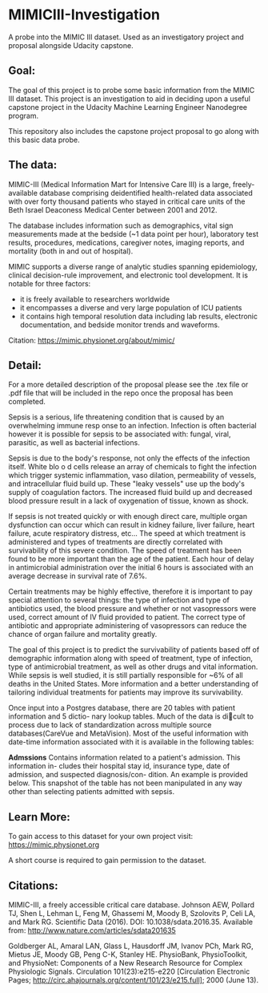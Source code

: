 # MIMICIII-Investigation
A probe into the MIMIC III dataset. Used as an investigatory project and proposal alongside Udacity capstone.

## Goal:
The goal of this project is to probe some basic information from the MIMIC III dataset. This project is an investigation to aid in deciding upon a useful capstone project in the Udacity Machine Learning Engineer Nanodegree program. 

This repository also includes the capstone project proposal to go along with this basic data probe.

## The data:
MIMIC-III (Medical Information Mart for Intensive Care III) is a large, freely-available database comprising deidentified health-related data associated with over forty thousand patients who stayed in critical care units of the Beth Israel Deaconess Medical Center between 2001 and 2012.

The database includes information such as demographics, vital sign measurements made at the bedside (~1 data point per hour), laboratory test results, procedures, medications, caregiver notes, imaging reports, and mortality (both in and out of hospital).

MIMIC supports a diverse range of analytic studies spanning epidemiology, clinical decision-rule improvement, and electronic tool development. It is notable for three factors:

* it is freely available to researchers worldwide
* it encompasses a diverse and very large population of ICU patients
* it contains high temporal resolution data including lab results, electronic documentation, and bedside monitor trends and waveforms.



Citation: https://mimic.physionet.org/about/mimic/ 

## Detail:
For a more detailed description of the proposal please see the .tex file or .pdf file that will be included in the repo once the proposal has been completed.

Sepsis is a serious, life threatening condition that is caused by an overwhelming immune resp onse to an infection. Infection is often bacterial however it is possible for sepsis to be associated with: fungal, viral, parasitic, as well as bacterial infections. 

Sepsis is due to the body's response, not only the effects of the infection itself. White blo o d cells release an array of chemicals to fight the infection which trigger systemic inflammation, vaso dilation, permeability of vessels, and intracellular fluid build up. These "leaky vessels" use up the body's supply of coagulation factors. The increased fluid build up and decreased blood pressure result in a lack of oxygenation of tissue, known as shock. 

If sepsis is not treated quickly or with enough direct care, multiple organ dysfunction can occur which can result in kidney failure, liver failure, heart failure, acute respiratory distress, etc... The speed at which treatment is administered and types of treatments are directly correlated with survivability of this severe condition. The speed of treatment has been found to be more important than the age of the patient. Each hour of delay in antimicrobial administration over the initial 6 hours is associated with an average decrease in survival rate of 7.6%. 

Certain treatments may be highly effective, therefore it is important to pay special attention to several things: the type of infection and type of antibiotics used, the blood pressure and whether or not vasopressors were used, correct amount of IV fluid provided to patient. The correct type of antibiotic and appropriate administering of vasopressors can reduce the chance of organ failure and mortality greatly.

The goal of this project is to predict the survivability of patients based off of demographic information along with speed of treatment, type of infection, type of antimicrobial treatment, as well as other drugs and vital information. While sepsis is well studied, it is still partially responsible for ~6% of all deaths in the United States. More information and a better understanding of tailoring individual treatments for patients may improve its survivability.


Once input into a Postgres database, there are 20 tables with patient information and 5 dictio-
nary lookup tables. Much of the data is dicult to process due to lack of standardization across
multiple source databases(CareVue and MetaVision). Most of the useful information with date-time
information associated with it is available in the following tables:

**Admssions**
Contains information related to a patient's admission. This information in-
cludes their hospital stay id, insurance type, date of admission, and suspected diagnosis/con-
dition. An example is provided below. This snapshot of the table has not been manipulated
in any way other than selecting patients admitted with sepsis.

## Learn More:
To gain access to this dataset for your own project visit: https://mimic.physionet.org

A short course is required to gain permission to the dataset.

## Citations:
MIMIC-III, a freely accessible critical care database. Johnson AEW, Pollard TJ, Shen L, Lehman L, Feng M, Ghassemi M, Moody B, Szolovits P, Celi LA, and Mark RG. Scientific Data (2016). DOI: 10.1038/sdata.2016.35. Available from: http://www.nature.com/articles/sdata201635

Goldberger AL, Amaral LAN, Glass L, Hausdorff JM, Ivanov PCh, Mark RG, Mietus JE, Moody GB, Peng C-K, Stanley HE. PhysioBank, PhysioToolkit, and PhysioNet: Components of a New Research Resource for Complex Physiologic Signals. Circulation 101(23):e215-e220 [Circulation Electronic Pages; http://circ.ahajournals.org/content/101/23/e215.full]; 2000 (June 13).
